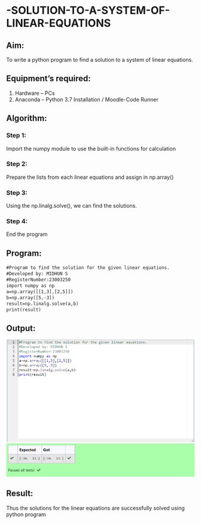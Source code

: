 # -SOLUTION-TO-A-SYSTEM-OF-LINEAR-EQUATIONS
## Aim:
To write a python program to find a solution to a system of linear equations.
## Equipment’s required:
1. 	Hardware – PCs
2. 	Anaconda – Python 3.7 Installation / Moodle-Code Runner
## Algorithm:
### Step 1: 
Import the numpy module to use the built-in functions for calculation
### Step 2: 
Prepare the lists from each linear equations and assign in np.array()
### Step 3: 
Using the np.linalg.solve(), we can find the solutions.
### Step 4: 
End the program
## Program:
```
#Program to find the solution for the given linear equations.
#Developed by: MIDHUN S
#RegisterNumber:23003250
import numpy as np
a=np.array([[1,3],[2,5]])
b=np.array([5,-3])
result=np.linalg.solve(a,b)
print(result)
```

## Output:
![output](/linear.PNG)
![output](/solvelinear.PNG)

## Result: 
Thus the solutions for the linear equations are successfully solved using python program


